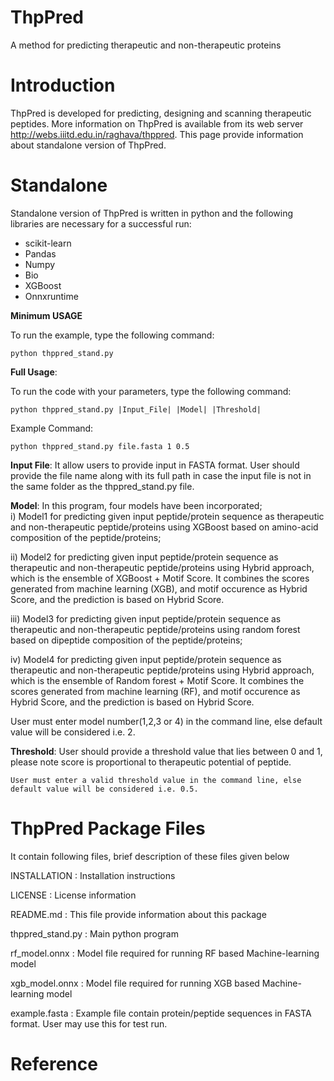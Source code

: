 # ThpPred
A method for predicting therapeutic and non-therapeutic proteins

# Introduction
ThpPred is developed for predicting, designing and scanning therapeutic peptides. More information on ThpPred is available from its web server http://webs.iiitd.edu.in/raghava/thppred. This page provide information about standalone version of ThpPred.

# Standalone

Standalone version of ThpPred is written in python and the following libraries are necessary for a successful run:

- scikit-learn
- Pandas
- Numpy
- Bio
- XGBoost
- Onnxruntime


**Minimum USAGE** 

To run the example, type the following command:
```
python thppred_stand.py

```

**Full Usage**: 

To run the code with your parameters, type the following command:
```
python thppred_stand.py |Input_File| |Model| |Threshold|

```
Example Command:
```
python thppred_stand.py file.fasta 1 0.5

```

**Input File**: It allow users to provide input in FASTA format. User should provide the file name along with its full path in case the input file is not in the same folder as the thppred_stand.py file.

**Model**: In this program, four models have been incorporated;  
  i) Model1 for predicting given input peptide/protein sequence as therapeutic and non-therapeutic peptide/proteins using XGBoost based on amino-acid composition of the peptide/proteins; 

  ii) Model2 for predicting given input peptide/protein sequence as therapeutic and non-therapeutic peptide/proteins using Hybrid approach, which is the ensemble of XGBoost + Motif Score. It combines the scores generated from machine learning (XGB), and motif occurence as Hybrid Score, and the prediction is based on Hybrid Score.
	
  iii) Model3 for predicting given input peptide/protein sequence as therapeutic and non-therapeutic peptide/proteins using random forest based on dipeptide composition of the peptide/proteins; 

  iv) Model4 for predicting given input peptide/protein sequence as therapeutic and non-therapeutic peptide/proteins using Hybrid approach, which is the ensemble of Random forest + Motif Score. It combines the scores generated from machine learning (RF), and motif occurence as Hybrid Score, and the prediction is based on Hybrid Score.
  
  User must enter model number(1,2,3 or 4) in the command line, else default value will be considered i.e. 2.


**Threshold**: User should provide a threshold value that lies between 0 and 1, please note score is proportional to therapeutic potential of peptide.
 
	User must enter a valid threshold value in the command line, else default value will be considered i.e. 0.5.




ThpPred Package Files
=======================
It contain following files, brief description of these files given below

INSTALLATION  	: Installation instructions

LICENSE       	: License information

README.md     	: This file provide information about this package

thppred_stand.py 	: Main python program 

rf_model.onnx       : Model file required for running RF based Machine-learning model

xgb_model.onnx      : Model file required for running XGB based Machine-learning model

example.fasta	: Example file contain protein/peptide sequences in FASTA format. User may use this for test run.

# Reference
